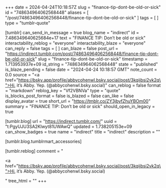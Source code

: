 +++
date = 2024-04-24T10:18:57Z
slug = "finance-tip-dont-be-old-or-sick"
id = "748634964062568448"
aliases = [ "/post/748634964062568448/finance-tip-dont-be-old-or-sick" ]
tags = [ ]
type = "tumblr-quote"

[tumblr]
can_send_in_message = true
blog_name = "indirect"
id = 7.486349640625684e+17
text = "FINANCE TIP: Don&rsquo;t be old or sick"
interactability_reblog = "everyone"
interactability_blaze = "everyone"
can_reply = false
tags = [ ]
can_blaze = false
post_url = "https://indirect.tumblr.com/post/748634964062568448/finance-tip-dont-be-old-or-sick"
slug = "finance-tip-dont-be-old-or-sick"
timestamp = 1.713953937e+09
id_string = "748634964062568448"
state = "published"
is_blaze_pending = false
date = "2024-04-24 10:18:57 GMT"
note_count = 0.0
source = "<a href=\"https://bsky.app/profile/abbycohenwl.bsky.social/post/3kqijbsi2vk2q\">Hi, it’s Abby. Yep. (@abbycohenwl.bsky.social)</a>"
can_reblog = false
format = "markdown"
reblog_key = "Vf2VBNVa"
type = "quote"
is_blocks_post_format = false
is_blazed = false
can_like = false
display_avatar = true
short_url = "https://tmblr.co/ZY3jbyfZhuYBOm00"
summary = "FINANCE TIP: Don’t be old or sick"
should_open_in_legacy = true

[tumblr.blog]
url = "https://indirect.tumblr.com/"
uuid = "t:PgyUJU3SA2Klwyt81UWAwQ"
updated = 1.738205153e+09
can_show_badges = true
name = "indirect"
title = "indirect"
description = ""

[tumblr.blog.tumblrmart_accessories]

[tumblr.reblog]
comment = "<p><a href=\"https://bsky.app/profile/abbycohenwl.bsky.social/post/3kqijbsi2vk2q\">Hi, it’s Abby. Yep. (@abbycohenwl.bsky.social)</a></p>"
tree_html = ""
+++

